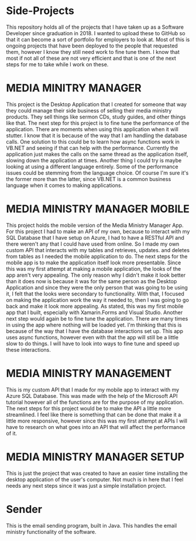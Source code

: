 # Side-Projects
This repository holds all of the projects that I have taken up as a Software Developer since graduation in 2018.
I wanted to upload these to GitHub so that it can become a sort of portfolio for employers to look at. Most of
this is ongoing projects that have been deployed to the people that requested them, however I know they still
need work to fine tune them. I know that most if not all of these are not very efficient and that is one of the
next steps for me to take while I work on these.

# MEDIA MINITRY MANAGER
This project is the Desktop Application that I created for someone that way they could manage their side business
of selling their media ministry products. They sell things like sermon CDs, study guides, and other things like that.
The next step for this project is to fine tune the performance of the application. There are moments when using this
application when it will stutter. I know that it is because of the way that I am handling the database calls. One
solution to this could be to learn how async functions work in VB.NET and seeing if that can help with the performance.
Currently the application just makes the calls on the same thread as the application itself, slowing down the application
at times. Another thing I could try is maybe looking at using a different language entirely. Some of the performance issues
could be stemming from the language choice. Of course I'm sure it's the former more than the latter, since VB.NET is a common
business language when it comes to making applications.

# MEDIA MINISTRY MANAGER MOBILE
This project holds the mobile version of the Media Ministry Manager App. For this project I had to make an API of my own, because
to interact with my SQL Database that I have setup on Azure, I had to have a RESTful API and there weren't any that I could have used
from online. So I made my own custom API that interacts with my tables and retrieves, updates. and deletes from tables as I needed the
mobile application to do. The next steps for the mobile app is to make the application itself look more presentable. Since this was my
first attempt at making a mobile application, the looks of the app aren't very appealing. The only reason why I didn't make it look better
than it does now is because it was for the same person as the Desktop Application and since they were the only person that was going to be
using it, I felt that the looks were secondary to functionality. With that, I focused on making the application work the way it needed to,
then I was going to go back and make it look more appealing. As stated, this was my first mobile app that I built, especially with Xamarin.Forms
and Visual Studio. Another next step would again be to fine tune the application. There are many times in using the app where nothing will be
loaded yet. I'm thinking that this is because of the way that I have the database interactions set up. This app uses async functions, however even
with that the app will still be a little slow to do things. I will have to look into ways to fine tune and speed up these interactions.

# MEDIA MINISTRY MANAGEMENT
This is my custom API that I made for my mobile app to interact with my Azure SQL Database. This was made with the help of the Microsoft API
tutorial however all of the functions are for the purpose of my application. The next steps for this project would be to make the API a little more
streamlined. I feel like there is something that can be done that make it a little more responsive, however since this was my first attempt at APIs
I will have to research on what goes into an API that will affect the performance of it.



# MEDIA MINISTRY MANAGER SETUP
This is just the project that was created to have an easier time installing the desktop application of the user's computer. Not much is in here
that I feel needs any next steps since it was just a simple installation project.

# Sender
This is the email sending program, built in Java. This handles the email ministry functionality of the software.
